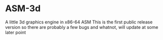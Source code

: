 # ASM-3d
A little 3d graphics engine in x86-64 ASM
This is the first public release version so there are probably a few bugs and whatnot, will update at some later point
